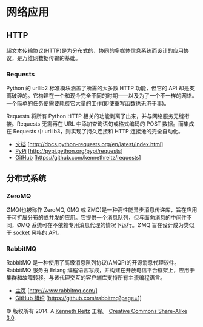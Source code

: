 # 网络应用

## HTTP

超文本传输协议(HTTP)是为分布式的、协同的多媒体信息系统而设计的应用协议，是万维网数据传输的基础。

### Requests

Python 的 urllib2 标准模块涵盖了所需的大多数 HTTP 功能，但它的 API 却是支离破碎的。它构建在一个和现今完全不同的时期——以及为了一个不一样的网络。一个简单的任务便需要耗费它大量的工作(即使重写函数也无济于事)。

Requests 将所有 Python HTTP 相关的功能剥离了出来，并与网络服务无缝衔接。Requests 无需再在 URL 中添加查询语句或格式编码的 POST 数据。而集成在 Requests 中 urllib3，则实现了持久连接和 HTTP 连接池的完全自动化。

*   [文档](http://docs.python-requests.org/en/latest/index.html) [http://docs.python-requests.org/en/latest/index.html]
*   [PyPi](http://pypi.python.org/pypi/requests) [http://pypi.python.org/pypi/requests]
*   [GitHub](https://github.com/kennethreitz/requests) [https://github.com/kennethreitz/requests]

## 分布式系统

### ZeroMQ

ØMQ(也被称作 ZeroMQ, 0MQ 或 ZMQ)是一种高性能异步消息传递库，旨在应用于可扩展分布的或并发的应用。它提供一个消息队列，但与面向消息的中间件不同，ØMQ 系统可在不依赖专用消息代理的情况下运行。ØMQ 旨在设计成为类似于 socket 风格的 API。

### RabbitMQ

RabbitMQ 是一种使用了高级消息队列协议(AMQP)的开源消息代理软件。RabbitMQ 服务由 Erlang 编程语言写成，并构建在开放电信平台框架上，应用于集群和故障转移。与该代理交互的客户端库支持所有主流编程语言。

*   [主页](http://www.rabbitmq.com/) [http://www.rabbitmq.com/]
*   [GitHub 组织](https://github.com/rabbitmq?page=1) [https://github.com/rabbitmq?page=1]

© 版权所有 2014\. A <a href="http://kennethreitz.com/pages/open-projects.html">Kenneth Reitz</a> 工程。 <a href="http://creativecommons.org/licenses/by-nc-sa/3.0/"> Creative Commons Share-Alike 3.0</a>.